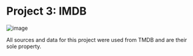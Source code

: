 # Project 3: IMDB
 
![image](https://user-images.githubusercontent.com/116851632/222589690-564bec91-6243-466e-b39d-4a7f352f48d2.png)

All sources and data for this project were used from TMDB and are their sole property.
